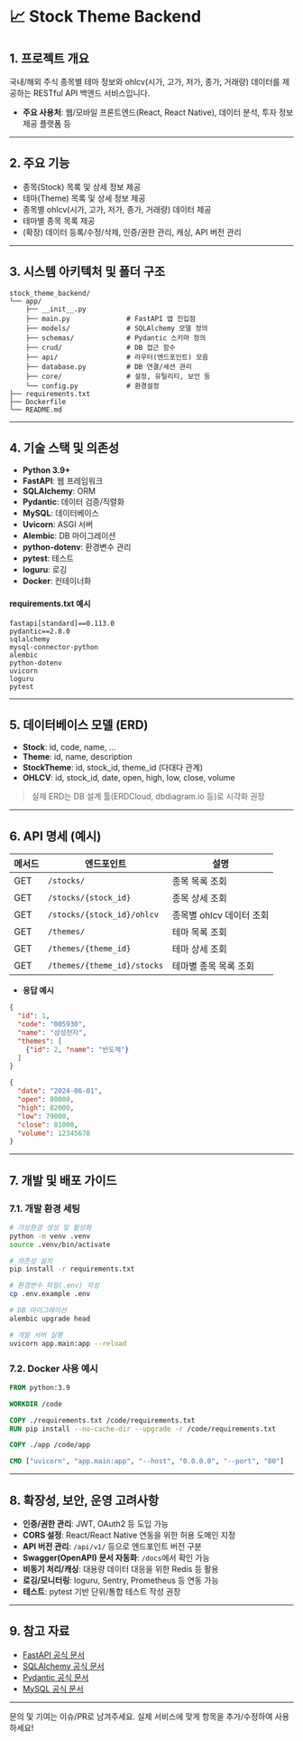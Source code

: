 # 📈 Stock Theme Backend

## 1. 프로젝트 개요

국내/해외 주식 종목별 테마 정보와 ohlcv(시가, 고가, 저가, 종가, 거래량) 데이터를 제공하는 RESTful API 백엔드 서비스입니다.

- **주요 사용처**: 웹/모바일 프론트엔드(React, React Native), 데이터 분석, 투자 정보 제공 플랫폼 등

---

## 2. 주요 기능

- 종목(Stock) 목록 및 상세 정보 제공
- 테마(Theme) 목록 및 상세 정보 제공
- 종목별 ohlcv(시가, 고가, 저가, 종가, 거래량) 데이터 제공
- 테마별 종목 목록 제공
- (확장) 데이터 등록/수정/삭제, 인증/권한 관리, 캐싱, API 버전 관리

---

## 3. 시스템 아키텍처 및 폴더 구조

```
stock_theme_backend/
└── app/
    ├── __init__.py
    ├── main.py              # FastAPI 앱 진입점
    ├── models/              # SQLAlchemy 모델 정의
    ├── schemas/             # Pydantic 스키마 정의
    ├── crud/                # DB 접근 함수
    ├── api/                 # 라우터(엔드포인트) 모음
    ├── database.py          # DB 연결/세션 관리
    ├── core/                # 설정, 유틸리티, 보안 등
    └── config.py            # 환경설정
├── requirements.txt
├── Dockerfile
└── README.md
```

---

## 4. 기술 스택 및 의존성

- **Python 3.9+**
- **FastAPI**: 웹 프레임워크
- **SQLAlchemy**: ORM
- **Pydantic**: 데이터 검증/직렬화
- **MySQL**: 데이터베이스
- **Uvicorn**: ASGI 서버
- **Alembic**: DB 마이그레이션
- **python-dotenv**: 환경변수 관리
- **pytest**: 테스트
- **loguru**: 로깅
- **Docker**: 컨테이너화

#### requirements.txt 예시
```
fastapi[standard]==0.113.0
pydantic==2.8.0
sqlalchemy
mysql-connector-python
alembic
python-dotenv
uvicorn
loguru
pytest
```

---

## 5. 데이터베이스 모델 (ERD)

- **Stock**: id, code, name, ...
- **Theme**: id, name, description
- **StockTheme**: id, stock_id, theme_id (다대다 관계)
- **OHLCV**: id, stock_id, date, open, high, low, close, volume

> 실제 ERD는 DB 설계 툴(ERDCloud, dbdiagram.io 등)로 시각화 권장

---

## 6. API 명세 (예시)

| 메서드 | 엔드포인트                  | 설명                       |
|--------|-----------------------------|----------------------------|
| GET    | `/stocks/`                  | 종목 목록 조회             |
| GET    | `/stocks/{stock_id}`        | 종목 상세 조회             |
| GET    | `/stocks/{stock_id}/ohlcv`  | 종목별 ohlcv 데이터 조회   |
| GET    | `/themes/`                  | 테마 목록 조회             |
| GET    | `/themes/{theme_id}`        | 테마 상세 조회             |
| GET    | `/themes/{theme_id}/stocks` | 테마별 종목 목록 조회      |

- **응답 예시**
```json
{
  "id": 1,
  "code": "005930",
  "name": "삼성전자",
  "themes": [
    {"id": 2, "name": "반도체"}
  ]
}
```
```json
{
  "date": "2024-06-01",
  "open": 80000,
  "high": 82000,
  "low": 79000,
  "close": 81000,
  "volume": 12345678
}
```

---

## 7. 개발 및 배포 가이드

### 7.1. 개발 환경 세팅

```bash
# 가상환경 생성 및 활성화
python -m venv .venv
source .venv/bin/activate

# 의존성 설치
pip install -r requirements.txt

# 환경변수 파일(.env) 작성
cp .env.example .env

# DB 마이그레이션
alembic upgrade head

# 개발 서버 실행
uvicorn app.main:app --reload
```

### 7.2. Docker 사용 예시

```dockerfile
FROM python:3.9

WORKDIR /code

COPY ./requirements.txt /code/requirements.txt
RUN pip install --no-cache-dir --upgrade -r /code/requirements.txt

COPY ./app /code/app

CMD ["uvicorn", "app.main:app", "--host", "0.0.0.0", "--port", "80"]
```

---

## 8. 확장성, 보안, 운영 고려사항

- **인증/권한 관리**: JWT, OAuth2 등 도입 가능
- **CORS 설정**: React/React Native 연동을 위한 허용 도메인 지정
- **API 버전 관리**: `/api/v1/` 등으로 엔드포인트 버전 구분
- **Swagger(OpenAPI) 문서 자동화**: `/docs`에서 확인 가능
- **비동기 처리/캐싱**: 대용량 데이터 대응을 위한 Redis 등 활용
- **로깅/모니터링**: loguru, Sentry, Prometheus 등 연동 가능
- **테스트**: pytest 기반 단위/통합 테스트 작성 권장

---

## 9. 참고 자료

- [FastAPI 공식 문서](https://fastapi.tiangolo.com/ko/)
- [SQLAlchemy 공식 문서](https://docs.sqlalchemy.org/)
- [Pydantic 공식 문서](https://docs.pydantic.dev/)
- [MySQL 공식 문서](https://dev.mysql.com/doc/)

---

문의 및 기여는 이슈/PR로 남겨주세요.
실제 서비스에 맞게 항목을 추가/수정하여 사용하세요! 